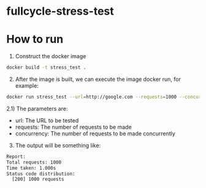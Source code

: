 # fullcycle-stress-test

# How to run

1) Construct the docker image
```bash
docker build -t stress_test .
```

2) After the image is built, we can execute the image docker run, for example:

```bash
docker run stress_test --url=http://google.com --requests=1000 --concurrency=10
```

2.1) The parameters are:
- url: The URL to be tested
- requests: The number of requests to be made
- concurrency: The number of requests to be made concurrently


3) The output will be something like:
```bash
Report:
Total requests: 1000
Time taken: 1.000s
Status code distribution:
  [200] 1000 requests
```
